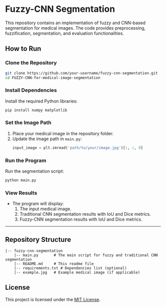 # Fuzzy-CNN Segmentation

This repository contains an implementation of fuzzy and CNN-based segmentation for medical images. The code provides preprocessing, fuzzification, segmentation, and evaluation functionalities.

## How to Run

### Clone the Repository
```bash
git clone https://github.com/your-username/fuzzy-cnn-segmentation.git
cd FUZZY-CNN-for-medical-image-segmentation
```

### Install Dependencies
Install the required Python libraries:
```bash
pip install numpy matplotlib
```

### Set the Image Path
1. Place your medical image in the repository folder.
2. Update the image path in `main.py`:
    ```python
    input_image = plt.imread('path/to/your/image.jpg')[:, :, 0]
    ```

### Run the Program
Run the segmentation script:
```bash
python main.py
```

### View Results
- The program will display:
  1. The input medical image.
  2. Traditional CNN segmentation results with IoU and Dice metrics.
  3. Fuzzy-CNN segmentation results with IoU and Dice metrics.

---

## Repository Structure
```
|-- fuzzy-cnn-segmentation
    |-- main.py       # The main script for fuzzy and traditional CNN segmentation
    |-- README.md     # This readme file
    |-- requirements.txt # Dependencies list (optional)
    |-- example.jpg   # Example medical image (if applicable)
```

## License
This project is licensed under the [MIT License](LICENSE).

